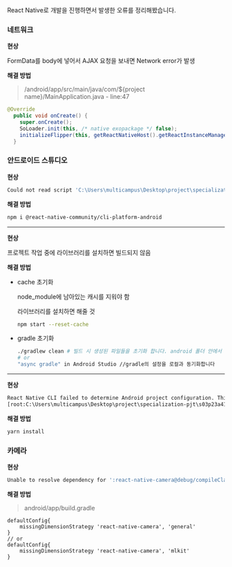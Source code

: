 React Native로 개발을 진행하면서 발생한 오류를 정리해봤습니다.

### 네트워크

**현상**

FormData를 body에 넣어서 AJAX 요청을 보내면 Network error가 발생

**해결 방법**

> /android/app/src/main/java/com/${project name}/MainApplication.java - line:47

```java
@Override
  public void onCreate() {
    super.onCreate();
    SoLoader.init(this, /* native exopackage */ false);
    initializeFlipper(this, getReactNativeHost().getReactInstanceManager()); // 주석 처리
  }
```



### 안드로이드 스튜디오

**현상**

```bash
Could not read script 'C:\Users\multicampus\Desktop\project\specialization-pjt\s03p23a410\frontend\node_modules\@react-native-community\cli-platform-android\native_modules.gradle' as it does not exist
```

**해결 방법**

```bash
npm i @react-native-community/cli-platform-android
```

---

**현상**

프로젝트 작업 중에 라이브러리를 설치하면 빌드되지 않음

**해결 방법**

- cache 초기화

  node_module에 남아있는 캐시를 지워야 함

  라이브러리를 설치하면 해줄 것

  ```bash
  npm start --reset-cache
  ```

- gradle 초기화

  ```bash
  ./gradlew clean # 빌드 시 생성된 파일들을 초기화 합니다. android 폴더 안에서 실행 해야함
  # or
  "async gradle" in Android Studio //gradle의 설정을 로컬과 동기화합니다
  ```

---

**현상**

```bash
React Native CLI failed to determine Android project configuration. This is likely due to misconfiguration. Config output:
[root:C:\Users\multicampus\Desktop\project\specialization-pjt\s03p23a410\frontend, reactNativePath:C:\Users\multicampus\Desktop\project\specialization-pjt\s03p23a410\frontend\node_modules\react-native, dependencies:[:], commands:[], assets:[], platforms:[:], project:[:]]
```

**해결 방법**

```bash
yarn install
```



### 카메라

**현상**

```bash
Unable to resolve dependency for ':react-native-camera@debug/compileClasspath': Could not resolve com.android.support:support-compat:27.1.1.
```

**해결 방법**

> android/app/build.gradle

```
defaultConfig{
	missingDimensionStrategy 'react-native-camera', 'general'
}
// or
defaultConfig{
	missingDimensionStrategy 'react-native-camera', 'mlkit'
}
```

